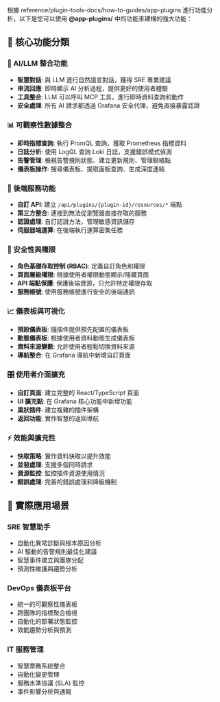 根據 reference/plugin-tools-docs/how-to-guides/app-plugins 進行功能分析，以下是您可以使用 **@app-plugins/** 中的功能來建構的強大功能：

## 🚀 **核心功能分類**

### **🤖 AI/LLM 整合功能**
- **智慧對話**: 與 LLM 進行自然語言對話，獲得 SRE 專業建議
- **串流回應**: 即時顯示 AI 分析過程，提供更好的使用者體驗  
- **工具整合**: LLM 可以呼叫 MCP 工具，進行即時資料查詢和動作
- **安全處理**: 所有 AI 請求都透過 Grafana 安全代理，避免直接暴露認證

### **📊 可觀察性數據整合**
- **即時指標查詢**: 執行 PromQL 查詢，獲取 Prometheus 指標資料
- **日誌分析**: 使用 LogQL 查詢 Loki 日誌，支援錯誤模式偵測
- **告警管理**: 檢視告警規則狀態、建立更新規則、管理聯絡點
- **儀表板操作**: 搜尋儀表板、提取面板查詢、生成深度連結

### **🔧 後端服務功能**
- **自訂 API**: 建立 `/api/plugins/{plugin-id}/resources/*` 端點
- **第三方整合**: 連接到無法從瀏覽器直接存取的服務
- **認證處理**: 自訂認證方法，管理敏感資訊儲存
- **伺服器端運算**: 在後端執行運算密集任務

### **🔐 安全性與權限**
- **角色基礎存取控制 (RBAC)**: 定義自訂角色和權限
- **頁面層級權限**: 根據使用者權限動態顯示/隱藏頁面
- **API 端點保護**: 保護後端資源，只允許特定權限存取
- **服務帳號**: 使用服務帳號進行安全的後端通訊

### **📈 儀表板與可視化**
- **預設儀表板**: 隨插件提供預先配置的儀表板
- **動態儀表板**: 根據使用者資料動態生成儀表板
- **資料來源變數**: 允許使用者輕鬆切換資料來源
- **導航整合**: 在 Grafana 導航中新增自訂頁面

### **🎛️ 使用者介面擴充**
- **自訂頁面**: 建立完整的 React/TypeScript 頁面
- **UI 擴充點**: 在 Grafana 核心功能中新增功能
- **巢狀插件**: 建立複雜的插件架構
- **返回功能**: 實作智慧的返回導航

### **⚡ 效能與擴充性**
- **快取策略**: 實作資料快取以提升效能
- **並發處理**: 支援多個同時請求
- **資源監控**: 監控插件資源使用情況
- **錯誤處理**: 完善的錯誤處理和降級機制

## 🎯 **實際應用場景**

### **SRE 智慧助手**
- 自動化異常診斷與根本原因分析
- AI 驅動的告警規則最佳化建議
- 智慧事件建立與團隊分配
- 預測性維護與趨勢分析

### **DevOps 儀表板平台**
- 統一的可觀察性儀表板
- 跨團隊的指標聚合檢視
- 自動化的部署狀態監控
- 效能趨勢分析與預測

### **IT 服務管理**
- 智慧票務系統整合
- 自動化變更管理
- 服務水準協議 (SLA) 監控
- 事件影響分析與通報
